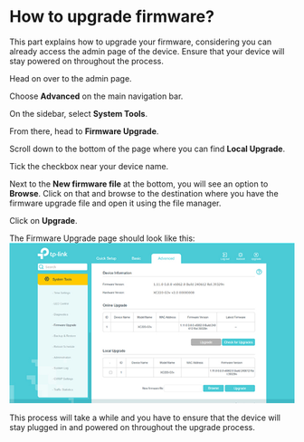 # How to upgrade firmware?
This part explains how to upgrade your firmware, considering you can already access the admin page of the device. Ensure that your device will stay powered on throughout the process.

Head on over to the admin page.

Choose **Advanced** on the main navigation bar.

On the sidebar, select **System Tools**.

From there, head to **Firmware Upgrade**.

Scroll down to the bottom of the page where you can find **Local Upgrade**.

Tick the checkbox near your device name.

Next to the **New firmware file** at the bottom, you will see an option to **Browse**. Click on that and browse to the destination where you have the firmware upgrade file and open it using the file manager.

Click on **Upgrade**.

The Firmware Upgrade page should look like this:
![Firmware Upgrade](images/firmware-upgrade.jpg)

This process will take a while and you have to ensure that the device will stay plugged in and powered on throughout the upgrade process.
